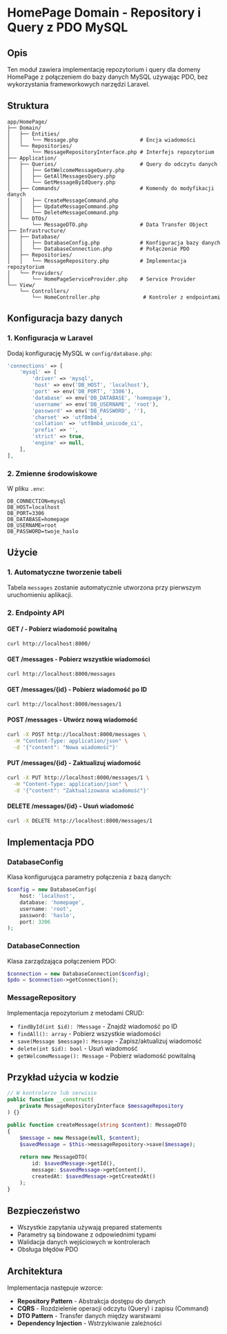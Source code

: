 # HomePage Domain - Repository i Query z PDO MySQL

## Opis

Ten moduł zawiera implementację repozytorium i query dla domeny HomePage z połączeniem do bazy danych MySQL używając PDO, bez wykorzystania frameworkowych narzędzi Laravel.

## Struktura

```
app/HomePage/
├── Domain/
│   ├── Entities/
│   │   └── Message.php                    # Encja wiadomości
│   └── Repositories/
│       └── MessageRepositoryInterface.php # Interfejs repozytorium
├── Application/
│   ├── Queries/                           # Query do odczytu danych
│   │   ├── GetWelcomeMessageQuery.php
│   │   ├── GetAllMessagesQuery.php
│   │   └── GetMessageByIdQuery.php
│   ├── Commands/                          # Komendy do modyfikacji danych
│   │   ├── CreateMessageCommand.php
│   │   ├── UpdateMessageCommand.php
│   │   └── DeleteMessageCommand.php
│   └── DTOs/
│       └── MessageDTO.php                 # Data Transfer Object
├── Infrastructure/
│   ├── Database/
│   │   ├── DatabaseConfig.php             # Konfiguracja bazy danych
│   │   └── DatabaseConnection.php         # Połączenie PDO
│   ├── Repositories/
│   │   └── MessageRepository.php          # Implementacja repozytorium
│   └── Providers/
│       └── HomePageServiceProvider.php    # Service Provider
└── View/
    └── Controllers/
        └── HomeController.php              # Kontroler z endpointami
```

## Konfiguracja bazy danych

### 1. Konfiguracja w Laravel

Dodaj konfigurację MySQL w `config/database.php`:

```php
'connections' => [
    'mysql' => [
        'driver' => 'mysql',
        'host' => env('DB_HOST', 'localhost'),
        'port' => env('DB_PORT', '3306'),
        'database' => env('DB_DATABASE', 'homepage'),
        'username' => env('DB_USERNAME', 'root'),
        'password' => env('DB_PASSWORD', ''),
        'charset' => 'utf8mb4',
        'collation' => 'utf8mb4_unicode_ci',
        'prefix' => '',
        'strict' => true,
        'engine' => null,
    ],
],
```

### 2. Zmienne środowiskowe

W pliku `.env`:

```env
DB_CONNECTION=mysql
DB_HOST=localhost
DB_PORT=3306
DB_DATABASE=homepage
DB_USERNAME=root
DB_PASSWORD=twoje_haslo
```

## Użycie

### 1. Automatyczne tworzenie tabeli

Tabela `messages` zostanie automatycznie utworzona przy pierwszym uruchomieniu aplikacji.

### 2. Endpointy API

#### GET / - Pobierz wiadomość powitalną
```bash
curl http://localhost:8000/
```

#### GET /messages - Pobierz wszystkie wiadomości
```bash
curl http://localhost:8000/messages
```

#### GET /messages/{id} - Pobierz wiadomość po ID
```bash
curl http://localhost:8000/messages/1
```

#### POST /messages - Utwórz nową wiadomość
```bash
curl -X POST http://localhost:8000/messages \
  -H "Content-Type: application/json" \
  -d '{"content": "Nowa wiadomość"}'
```

#### PUT /messages/{id} - Zaktualizuj wiadomość
```bash
curl -X PUT http://localhost:8000/messages/1 \
  -H "Content-Type: application/json" \
  -d '{"content": "Zaktualizowana wiadomość"}'
```

#### DELETE /messages/{id} - Usuń wiadomość
```bash
curl -X DELETE http://localhost:8000/messages/1
```

## Implementacja PDO

### DatabaseConfig
Klasa konfigurująca parametry połączenia z bazą danych:

```php
$config = new DatabaseConfig(
    host: 'localhost',
    database: 'homepage',
    username: 'root',
    password: 'haslo',
    port: 3306
);
```

### DatabaseConnection
Klasa zarządzająca połączeniem PDO:

```php
$connection = new DatabaseConnection($config);
$pdo = $connection->getConnection();
```

### MessageRepository
Implementacja repozytorium z metodami CRUD:

- `findById(int $id): ?Message` - Znajdź wiadomość po ID
- `findAll(): array` - Pobierz wszystkie wiadomości
- `save(Message $message): Message` - Zapisz/aktualizuj wiadomość
- `delete(int $id): bool` - Usuń wiadomość
- `getWelcomeMessage(): Message` - Pobierz wiadomość powitalną

## Przykład użycia w kodzie

```php
// W kontrolerze lub serwisie
public function __construct(
    private MessageRepositoryInterface $messageRepository
) {}

public function createMessage(string $content): MessageDTO
{
    $message = new Message(null, $content);
    $savedMessage = $this->messageRepository->save($message);
    
    return new MessageDTO(
        id: $savedMessage->getId(),
        message: $savedMessage->getContent(),
        createdAt: $savedMessage->getCreatedAt()
    );
}
```

## Bezpieczeństwo

- Wszystkie zapytania używają prepared statements
- Parametry są bindowane z odpowiednimi typami
- Walidacja danych wejściowych w kontrolerach
- Obsługa błędów PDO

## Architektura

Implementacja następuje wzorce:
- **Repository Pattern** - Abstrakcja dostępu do danych
- **CQRS** - Rozdzielenie operacji odczytu (Query) i zapisu (Command)
- **DTO Pattern** - Transfer danych między warstwami
- **Dependency Injection** - Wstrzykiwanie zależności
